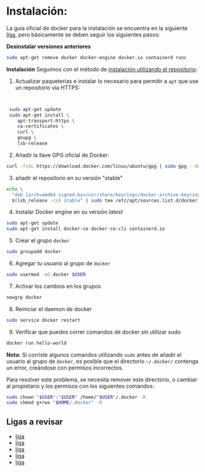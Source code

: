 # Instalación:
La guía oficial de docker para la instalación se encuentra en la siguiente [liga](https://docs.docker.com/engine/install/ubuntu/), pero básicamente se deben seguir los siguientes pasos:

**Desinstalar versiones anteriores**

```bash
sudo apt-get remove docker docker-engine docker.io containerd runc
```

**Instalación**
Seguimos con el método de [instalación utilizando el repositorio](https://docs.docker.com/engine/install/ubuntu/#install-using-the-repository):

1. Actualizar paqueterías e instalar lo necesario para permitir a `apt` que use un repositorio vía HTTPS:

```bash


 sudo apt-get update
 sudo apt-get install \
    apt-transport-https \
    ca-certificates \
    curl \
    gnupg \
    lsb-release
```

2. Añadir la llave GPG oficial de Docker:

```bash
curl -fsSL https://download.docker.com/linux/ubuntu/gpg | sudo gpg --dearmor -o /usr/share/keyrings/docker-archive-keyring.gpg
```

3. añadir el repositorio en su versión "stable"

```bash
echo \
  "deb [arch=amd64 signed-by=/usr/share/keyrings/docker-archive-keyring.gpg] https://download.docker.com/linux/ubuntu \
  $(lsb_release -cs) stable" | sudo tee /etc/apt/sources.list.d/docker.list > /dev/null
```

4. Instalar Docker engine en su versión _latest_

```bash
sudo apt-get update
sudo apt-get install docker-ce docker-ce-cli containerd.io
```

5. Crear el grupo `docker`

```bash
sudo groupadd docker
```

6. Agregar tu usuario al grupo de `docker`

```bash
sudo usermod -aG docker $USER
```
7. Activar los cambios en los grupos

```bash
newgrp docker
```
8. Reiniciar el daemon de docker

```bash
sudo service docker restart
```

9. Verificar que puedes correr comandos de docker sin utilizar sudo

```bash
docker run hello-world
```

**Nota:** Si corriste algunos comandos utilizando `sudo` antes de añadir el usuario al grupo de `docker`, es posible que el directorio `~/.docker/` contenga un error, creándose con permisos incorrectos.

Para resolver este problema, se necesita remover este directorio, o cambiar al propietario y los permisos con los siguientes comandos:

```bash
sudo chown "$USER":"$USER" /home/"$USER"/.docker -R
sudo chmod g+rwx "$HOME/.docker" -R
```


## Ligas a revisar
* [liga](https://github.com/jupyter/docker-stacks/tree/master/datascience-notebook)
* [liga](https://jupyter-docker-stacks.readthedocs.io/en/latest/index.html)
* [liga](https://github.com/jupyter/docker-stacks)
* [liga](https://github.com/jupyter/docker-stacks/blob/master/datascience-notebook/Dockerfile)
* [liga](https://hub.docker.com/r/jupyter/base-notebook/dockerfile)
